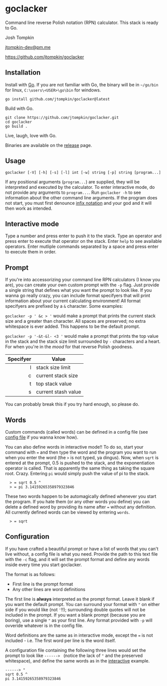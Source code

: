 # goclacker
Command line reverse Polish notation (RPN) calculator. This stack is ready to Go.

Josh Tompkin

jtompkin-dev@pm.me

https://github.com/jtompkin/goclacker

## Installation

Install with [Go](https://go.dev). If you are not familiar with Go, the binary will be in
`~/go/bin` for linux, `C:\users\<USER>\go\bin` for windows.

```
go install github.com/jtompkin/goclacker@latest
```

Build with Go.

```
git clone https://github.com/jtompkin/goclacker.git
cd goclacker
go build .
```

Live, laugh, love with Go.

Binaries are available on the
[release](https://github.com/jtompkin/goclacker/releases/latest) page.

## Usage

```
goclacker [-V] [-h] [-s] [-l] int [-w] string [-p] string [program...]
```

If any positional arguments (`program...`) are supplied, they will be interpreted and executed by the calculator. To enter interactive mode, do not provide any arguments to `program...`. Run `goclacker -h` to see information about the other command line arguments. If the program does not start, you must first denounce [infix notation](https://en.wikipedia.org/wiki/Satan) and your god and it will then work as intended.

## Interactive mode

Type a number and press enter to push it to the stack. Type an operator and press enter to execute that operator on the stack. Enter `help` to see available operators. Enter mutliple commands separated by a space and press enter to execute them in order.

## Prompt

If you're into accessorizing your command line RPN calculators (I know you are), you can create your own custom prompt with the `-p` flag. Just provide a single string that defines what you want the prompt to look like. If you wanna go really crazy, you can include format specifyers that will print information about your current calculating environment! All format specifyers are prefixed by a `&` character. Some examples:

`goclacker -p ' &c > '` would make a prompt that prints the current stack size and a greater than character. All spaces are preserved; no extra whitespace is ever added. This happens to be the default prompt.

`goclacker -p '-&t-&l- <3 '` would make a prompt that prints the top value in the stack and the stack size limit surrounded by `-` characters and a heart. For when you're in the *mood* for that reverse Polish goodness.

| Specifyer | Value               |
|----------:|---------------------|
|         l | stack size limit    |
|         c | current stack size  |
|         t | top stack value     |
|         s | current stash value |

You can probably break this if you try hard enough, so please do.

## Words

Custom commands (called words) can be defined in a config file (see [config file](#config-file) if you wanna know how).

You can also define words in interactive mode!! To do so, start your command with `=` and then type the word and the program you want to run when you enter the word (the `>` is not typed, ya dingus). Now, when `sqrt` is entered at the prompt, 0.5 is pushed to the stack, and the exponentiation operator is called. That is apparently the same thing as taking the square root. Crazy. Entering `pi` would simply push the value of pi to the stack.

```
  > = sqrt 0.5 ^
  > = pi 3.14159265358979323846
```

These two words happen to be automagically defined whenever you start the program. If you hate them (or any other words you define) you can delete a defined word by providing its name after `=` without any definition. All currently defined words can be viewed by entering `words`.

```
  > = sqrt
```

## Configuration

If you have crafted a beautiful prompt or have a list of words that you can't live without, a config file is what you need. Provide the path to this text file with the `-c` flag, and it will set the prompt format and define any words inside every time you start goclacker.

The format is as follows:
- First line is the prompt format
- Any other lines are word definitions

The first line is **always** interpreted as the prompt format. Leave it blank if you want the default prompt. You can surround your format with `"` on either side if you would like (not `'`!!); surrounding double quotes will not be included in the prompt. If you want a blank prompt (because you are boring), use a single `"` as your first line. Any format provided with `-p` will ovveride whatever is in the config file.

Word definitions are the same as in interactive mode, except the `=` is not included - i.e. The first word per line is the word itself.

A configuration file containing the following three lines would set the prompt to look like `------> ` (notice the lack of `"` and the preserved whitespace), and define the same words as in the [interactive](#words) example.

```
------> "
sqrt 0.5 ^
pi 3.14159265358979323846
```
